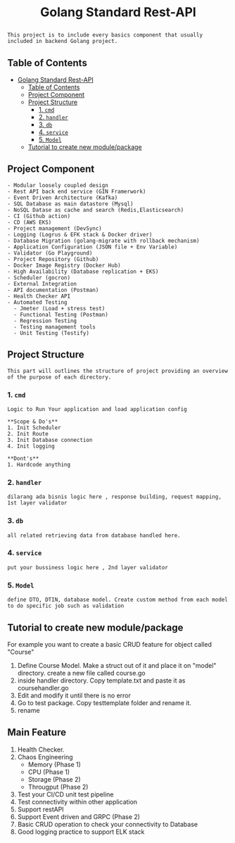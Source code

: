 
# <p align="center"> Golang Standard Rest-API </p>

    This project is to include every basics component that usually included in backend Golang project.

## Table of Contents
- [ Golang Standard Rest-API ](#-golang-standard-rest-api-)
  - [Table of Contents](#table-of-contents)
  - [Project Component](#project-component)
  - [Project Structure](#project-structure)
    - [1. `cmd`](#1-cmd)
    - [2. `handler`](#2-handler)
    - [3. `db`](#3-db)
    - [4. `service`](#4-service)
    - [5. `Model`](#5-model)
  - [Tutorial to create new module/package](#tutorial-to-create-new-modulepackage)

## Project Component

    - Modular loosely coupled design
    - Rest API back end service (GIN Framerwork)
    - Event Driven Architecture (Kafka)
    - SQL Database as main datastore (Mysql)
    - NoSQL Datase as cache and search (Redis,Elasticsearch)
    - CI (Github action)
    - CD (AWS EKS)
    - Project management (DevSync)
    - Logging (Logrus & EFK stack & Docker driver)
    - Database Migration (golang-migrate with rollback mechanism)
    - Application Configuration (JSON file + Env Variable)
    - Validator (Go Playground)
    - Project Repository (Github)
    - Docker Image Registry (Docker Hub)
    - High Availability (Database replication + EKS)
    - Scheduler (gocron)
    - External Integration
    - API documentation (Postman)
    - Health Checker API
    - Automated Testing
      - Jmeter (Load + stress test)
      - Functional Testing (Postman)
      - Regression Testing
      - Testing management tools
      - Unit Testing (Testify)

## Project Structure

    This part will outlines the structure of project providing an overview of the purpose of each directory.

### 1. `cmd`
    Logic to Run Your application and load application config

    **Scope & Do's** 
    1. Init Scheduler
    2. Init Route
    3. Init Database connection
    4. Init logging 

    **Dont's**
    1. Hardcode anything
### 2. `handler`
    dilarang ada bisnis logic here , response building, request mapping, 1st layer validator
### 3. `db`
    all related retrieving data from database handled here.
### 4. `service`
    put your bussiness logic here , 2nd layer validator
### 5. `Model`
    define DTO, DTIN, database model. Create custom method from each model to do specific job such as validation



## Tutorial to create new module/package
For example you want to create a basic CRUD feature for object called "Course"

1. Define Course Model. Make a struct out of it and place it on "model" directory. create a new file called course.go
2. inside handler directory. Copy template.txt and paste it as coursehandler.go
3. Edit and modify it until there is no error
4. Go to test package. Copy testtemplate folder and rename it.
5. rename 


## Main Feature
1. Health Checker. 
2. Chaos Engineering
    - Memory (Phase 1)
    - CPU (Phase 1)
    - Storage (Phase 2)
    - Througput (Phase 2)
3. Test your CI/CD unit test pipeline
4. Test connectivity within other application
5. Support restAPI
6. Support Event driven and GRPC (Phase 2)
7. Basic CRUD operation to check your connectivity to Database
8. Good logging practice to support ELK stack
